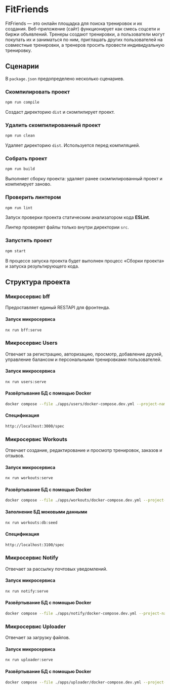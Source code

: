 # FitFriends

FitFriends — это онлайн площадка для поиска тренировок и их создания. Веб-приложение (сайт) функционирует как смесь соцсети и биржи объявлений. Тренеры создают тренировки, а пользователи могут покупать их и заниматься по ним, приглашать других пользователей на совместные тренировки, а тренеров просить провести индивидуальную тренировку.

## Сценарии

В `package.json` предопределено несколько сценариев.

### Скомпилировать проект

```bash
npm run compile
```

Создаст директорию `dist` и скомпилирует проект.

### Удалить скомпилированный проект

```bash
npm run clean
```

Удаляет директорию `dist`. Используется перед компиляцией.

### Собрать проект

```bash
npm run build
```

Выполняет сборку проекта: удаляет ранее скомпилированный проект и компилирует заново.

### Проверить линтером

```bash
npm run lint
```

Запуск проверки проекта статическим анализатором кода **ESLint**.

Линтер проверяет файлы только внутри директории `src`.

### Запустить проект

```bash
npm start
```

В процессе запуска проекта будет выполнен процесс «Сборки проекта» и запуска результирующего кода.

## Структура проекта

### Микросервис bff

Предоставляет единый RESTAPI для фронтенда.

#### Запуск микросервиса

```bash
nx run bff:serve
```

### Микросервис Users

Отвечает за регистрацию, авторизацию, просмотр, добавление друзей, управление балансом и персональными тренировками пользователей.

#### Запуск микросервиса

```bash
nx run users:serve
```

#### Развёртывание БД с помощью Docker

```bash
docker compose --file ./apps/users/docker-compose.dev.yml --project-name "fitfriends-users" up -d
```

#### Спецификация

```bash
http://localhost:3000/spec
```

### Микросервис Workouts

Отвечает создание, редактирование и просмотр тренировок, заказов и отзывов.

#### Запуск микросервиса

```bash
nx run workouts:serve
```

#### Развёртывание БД с помощью Docker

```bash
docker compose --file ./apps/workouts/docker-compose.dev.yml --project-name "fitfriends-workouts" up -d
```

#### Заполнение БД моковыми данными

```bash
nx run workouts:db:seed
```

#### Спецификация

```bash
http://localhost:3100/spec
```

### Микросервис Notify

Отвечает за рассылку почтовых уведомлений.

#### Запуск микросервиса

```bash
nx run notify:serve
```

#### Развёртывание БД с помощью Docker

```bash
docker compose --file ./apps/notify/docker-compose.dev.yml --project-name "fitfriends-notify" up -d
```

### Микросервис Uploader

Отвечает за загрузку файлов.

#### Запуск микросервиса

```bash
nx run uploader:serve
```

#### Развёртывание БД с помощью Docker

```bash
docker compose --file ./apps/uploader/docker-compose.dev.yml --project-name "fitfriends-uploader" up -d
```
